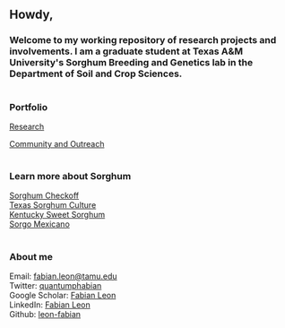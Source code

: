 

## Howdy, 

### Welcome to my working repository of research projects and involvements. I am a graduate student at Texas A&M University's Sorghum Breeding and Genetics lab in the Department of Soil and Crop Sciences.   

#

### Portfolio
[Research](Research.md)  


[Community and Outreach](Outreach.md) 

#

### Learn more about Sorghum 

[Sorghum Checkoff](https://www.sorghumcheckoff.com/sorghum-101/)  
[Texas Sorghum Culture](https://www.tshaonline.org/handbook/entries/sorghum-culture)  
[Kentucky Sweet Sorghum](https://www.uky.edu/ccd/production/crop-resources/GFFOF/sorghum)  
[Sorgo Mexicano](https://www.gob.mx/cms/uploads/attachment/file/256433/B_sico-Sorgo_Grano.pdf)  



#


### About me

Email:  fabian.leon@tamu.edu  
Twitter: [quantumphabian](https://twitter.com/QuantumPhabian)  
Google Scholar: [Fabian Leon](https://scholar.google.com/citations?user=RCa1vLoAAAAJ&hl=en)  
LinkedIn: [Fabian Leon](https://www.linkedin.com/in/fabi%C3%A1n-le%C3%B3n-019a44111/)   
Github: [leon-fabian](https://github.com/leon-fabian)

